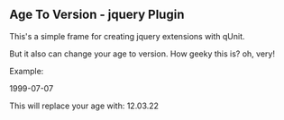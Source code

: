 ## Age To Version - jquery Plugin

This's a simple frame for creating jquery extensions with qUnit.

But it also can change your age to version. How geeky this is? oh, very!

Example:

  <span id="birth-day">1999-07-07</span>

  <script type="text/javascript">
    $('birth-day').ageToVersion();
  </script>

This will replace your age with: 12.03.22
